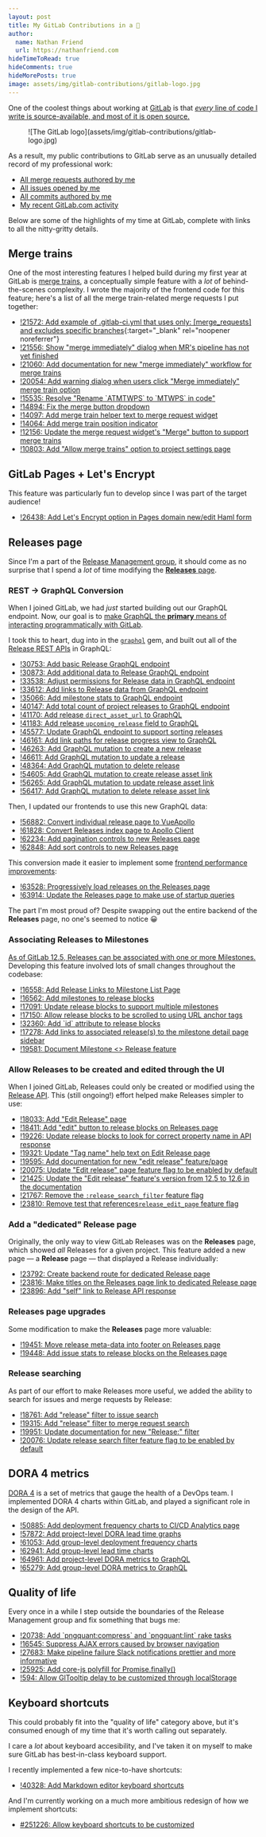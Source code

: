 ```yaml
---
layout: post
title: My GitLab Contributions in a 🥜
author:
  name: Nathan Friend
  url: https://nathanfriend.com
hideTimeToRead: true
hideComments: true
hideMorePosts: true
image: assets/img/gitlab-contributions/gitlab-logo.jpg
---
```


One of the coolest things about working at [GitLab](https://about.gitlab.com/)
is that [_every_ line of code I write is source-available, and most of it is
open
source.](https://about.gitlab.com/blog/2016/07/20/gitlab-is-open-core-github-is-closed-source/)

<figure markdown="1">
![The GitLab logo](assets/img/gitlab-contributions/gitlab-logo.jpg)
</figure>

As a result, my public contributions to GitLab serve as an unusually detailed
record of my professional work:

- [All merge requests authored by
  me](https://gitlab.com/gitlab-org/gitlab/-/merge_requests?scope=all&utf8=%E2%9C%93&state=merged&author_username=nfriend)
- [All issues opened by
  me](https://gitlab.com/gitlab-org/gitlab/-/issues?author_username=nfriend&scope=all&sort=created_date&state=all&utf8=%E2%9C%93)
- [All commits authored by
  me](https://gitlab.com/gitlab-org/gitlab/-/commits/master?author=Nathan%20Friend)
- [My recent GitLab.com activity](https://gitlab.com/users/nfriend/activity)

Below are some of the highlights of my time at GitLab, complete with links to
all the nitty-gritty details.

## Merge trains

One of the most interesting features I helped build during my first year at
GitLab is [merge
trains](https://docs.gitlab.com/ee/ci/merge_request_pipelines/pipelines_for_merged_results/merge_trains/),
a conceptually simple feature with a _lot_ of behind-the-scenes complexity. I
wrote the majority of the frontend code for this feature; here's a list of all
the merge train-related merge requests I put together:

- [!21572: Add example of .gitlab-ci.yml that uses only: [merge_requests] and
  excludes specific
  branches](https://gitlab.com/gitlab-org/gitlab/-/merge_requests/21572){:target="\_blank"
  rel="noopener noreferrer"}
- [!21556: Show "merge immediately" dialog when MR's pipeline has not yet
  finished](https://gitlab.com/gitlab-org/gitlab/-/merge_requests/21556)
- [!21060: Add documentation for new "merge immediately" workflow for merge
  trains](https://gitlab.com/gitlab-org/gitlab/-/merge_requests/21060)
- [!20054: Add warning dialog when users click "Merge immediately" merge train
  option](https://gitlab.com/gitlab-org/gitlab/-/merge_requests/20054)
- [!15535: Resolve "Rename \`ATMTWPS\` to \`MTWPS\` in
  code"](https://gitlab.com/gitlab-org/gitlab/-/merge_requests/15535)
- [!14894: Fix the merge button
  dropdown](https://gitlab.com/gitlab-org/gitlab/-/merge_requests/14894)
- [!14097: Add merge train helper text to merge request
  widget](https://gitlab.com/gitlab-org/gitlab/-/merge_requests/14097)
- [!14064: Add merge train position
  indicator](https://gitlab.com/gitlab-org/gitlab/-/merge_requests/14064)
- [!12156: Update the merge request widget's "Merge" button to support merge
  trains](https://gitlab.com/gitlab-org/gitlab/-/merge_requests/12156)
- [!10803: Add "Allow merge trains" option to project settings
  page](https://gitlab.com/gitlab-org/gitlab/-/merge_requests/10803)

## GitLab Pages + Let's Encrypt

This feature was particularly fun to develop since I was part of the target
audience!

- [!26438: Add Let's Encrypt option in Pages domain new/edit Haml
  form](https://gitlab.com/gitlab-org/gitlab-foss/-/merge_requests/26438)

## Releases page

Since I'm a part of the [Release Management
group](https://about.gitlab.com/handbook/product/categories/#release-management-group),
it should come as no surprise that I spend a _lot_ of time modifying the
[**Releases** page](https://docs.gitlab.com/ee/user/project/releases/).

### REST → GraphQL Conversion

When I joined GitLab, we had _just_ started building out our GraphQL endpoint.
Now, our goal is to [make GraphQL the **primary** means of interacting
programmatically with GitLab](https://docs.gitlab.com/ee/api/graphql/#vision).

I took this to heart, dug into in the [`graphql`](https://graphql-ruby.org/)
gem, and built out all of the [Release REST
APIs](https://docs.gitlab.com/ee/api/releases/) in GraphQL:

- [!30753: Add basic Release GraphQL
  endpoint](https://gitlab.com/gitlab-org/gitlab/-/merge_requests/30753)
- [!30873: Add additional data to Release GraphQL
  endpoint](https://gitlab.com/gitlab-org/gitlab/-/merge_requests/30873)
- [!33538: Adjust permissions for Release data in GraphQL
  endpoint](https://gitlab.com/gitlab-org/gitlab/-/merge_requests/33538)
- [!33612: Add links to Release data from GraphQL
  endpoint](https://gitlab.com/gitlab-org/gitlab/-/merge_requests/33612)
- [!35066: Add milestone stats to GraphQL
  endpoint](https://gitlab.com/gitlab-org/gitlab/-/merge_requests/35066)
- [!40147: Add total count of project releases to GraphQL
  endpoint](https://gitlab.com/gitlab-org/gitlab/-/merge_requests/40147)
- [!41170: Add release `direct_asset_url` to
  GraphQL](https://gitlab.com/gitlab-org/gitlab/-/merge_requests/41170)
- [!41183: Add release `upcoming_release` field to
  GraphQL](https://gitlab.com/gitlab-org/gitlab/-/merge_requests/41183)
- [!45577: Update GraphQL endpoint to support sorting
  releases](https://gitlab.com/gitlab-org/gitlab/-/merge_requests/45577)
- [!46161: Add link paths for release progress view to
  GraphQL](https://gitlab.com/gitlab-org/gitlab/-/merge_requests/46161)
- [!46263: Add GraphQL mutation to create a new
  release](https://gitlab.com/gitlab-org/gitlab/-/merge_requests/46263)
- [!46611: Add GraphQL mutation to update a
  release](https://gitlab.com/gitlab-org/gitlab/-/merge_requests/46611)
- [!48364: Add GraphQL mutation to delete
  release](https://gitlab.com/gitlab-org/gitlab/-/merge_requests/48364)
- [!54605: Add GraphQL mutation to create release asset
  link](https://gitlab.com/gitlab-org/gitlab/-/merge_requests/54605)
- [!56265: Add GraphQL mutation to update release asset
  link](https://gitlab.com/gitlab-org/gitlab/-/merge_requests/56265)
- [!56417: Add GraphQL mutation to delete release asset
  link](https://gitlab.com/gitlab-org/gitlab/-/merge_requests/56417)

Then, I updated our frontends to use this new GraphQL data:

- [!56882: Convert individual release page to
  VueApollo](https://gitlab.com/gitlab-org/gitlab/-/merge_requests/56882)
- [!61828: Convert Releases index page to Apollo
  Client](https://gitlab.com/gitlab-org/gitlab/-/merge_requests/61828)
- [!62234: Add pagination controls to new Releases
  page](https://gitlab.com/gitlab-org/gitlab/-/merge_requests/62234)
- [!62848: Add sort controls to new Releases
  page](https://gitlab.com/gitlab-org/gitlab/-/merge_requests/62848)

This conversion made it easier to implement some [frontend performance
improvements](https://gitlab.com/gitlab-org/gitlab/-/issues/330784):

- [!63528: Progressively load releases on the Releases
  page](https://gitlab.com/gitlab-org/gitlab/-/merge_requests/63528)
- [!63914: Update the Releases page to make use of startup
  queries](https://gitlab.com/gitlab-org/gitlab/-/merge_requests/63914)

The part I'm most proud of? Despite swapping out the entire backend of the
**Releases** page, no one's seemed to notice 😀

### Associating Releases to Milestones

[As of GitLab 12.5, Releases can be associated with one or more
Milestones.](https://docs.gitlab.com/ee/user/project/releases/#releases-associated-with-milestones)
Developing this feature involved lots of small changes throughout the codebase:

- [!16558: Add Release Links to Milestone List
  Page](https://gitlab.com/gitlab-org/gitlab/-/merge_requests/16558)
- [!16562: Add milestones to release
  blocks](https://gitlab.com/gitlab-org/gitlab/-/merge_requests/16562)
- [!17091: Update release blocks to support multiple
  milestones](https://gitlab.com/gitlab-org/gitlab/-/merge_requests/17091)
- [!17150: Allow release blocks to be scrolled to using URL anchor
  tags](https://gitlab.com/gitlab-org/gitlab/-/merge_requests/17150)
- [!32360: Add \`id\` attribute to release
  blocks](https://gitlab.com/gitlab-org/gitlab-foss/-/merge_requests/32360)
- [!17278: Add links to associated release(s) to the milestone detail page
  sidebar](https://gitlab.com/gitlab-org/gitlab/-/merge_requests/17278)
- [!19581: Document Milestone <> Release
  feature](https://gitlab.com/gitlab-org/gitlab/-/merge_requests/19581)

### Allow Releases to be created and edited through the UI

When I joined GitLab, Releases could only be created or modified using the
[Release API](https://docs.gitlab.com/ee/api/releases/#create-a-release). This
(still ongoing!) effort helped make Releases simpler to use:

- [!18033: Add "Edit Release"
  page](https://gitlab.com/gitlab-org/gitlab/-/merge_requests/18033)
- [!18411: Add "edit" button to release blocks on Releases
  page](https://gitlab.com/gitlab-org/gitlab/-/merge_requests/18411)
- [!19226: Update release blocks to look for correct property name in API
  response](https://gitlab.com/gitlab-org/gitlab/-/merge_requests/19226)
- [!19321: Update "Tag name" help text on Edit Release
  page](https://gitlab.com/gitlab-org/gitlab/-/merge_requests/19321)
- [!19595: Add documentation for new "edit release"
  feature/page](https://gitlab.com/gitlab-org/gitlab/-/merge_requests/19595)
- [!20075: Update "Edit release" page feature flag to be enabled by
  default](https://gitlab.com/gitlab-org/gitlab/-/merge_requests/20075)
- [!21425: Update the "Edit release" feature's version from 12.5 to 12.6 in the
  documentation](https://gitlab.com/gitlab-org/gitlab/-/merge_requests/21425)
- [!21767: Remove the `:release_search_filter` feature
  flag](https://gitlab.com/gitlab-org/gitlab/-/merge_requests/21767)
- [!23810: Remove test that references`release_edit_page` feature
  flag](https://gitlab.com/gitlab-org/gitlab/-/merge_requests/23810)

### Add a "dedicated" Release page

Originally, the only way to view GitLab Releases was on the **Releases** page,
which showed _all_ Releases for a given project. This feature added a new page —
a **Release** page — that displayed a Release individually:

- [!23792: Create backend route for dedicated Release
  page](https://gitlab.com/gitlab-org/gitlab/-/merge_requests/23792)
- [!23816: Make titles on the Releases page link to dedicated Release
  page](https://gitlab.com/gitlab-org/gitlab/-/merge_requests/23816)
- [!23896: Add "self" link to Release API
  response](https://gitlab.com/gitlab-org/gitlab/-/merge_requests/23896)

### Releases page upgrades

Some modification to make the **Releases** page more valuable:

- [!19451: Move release meta-data into footer on Releases
  page](https://gitlab.com/gitlab-org/gitlab/-/merge_requests/19451)
- [!19448: Add issue stats to release blocks on the Releases
  page](https://gitlab.com/gitlab-org/gitlab/-/merge_requests/19448)

### Release searching

As part of our effort to make Releases more useful, we added the ability to
search for issues and merge requests by Release:

- [!18761: Add "release" filter to issue
  search](https://gitlab.com/gitlab-org/gitlab/-/merge_requests/18761)
- [!19315: Add "release" filter to merge request
  search](https://gitlab.com/gitlab-org/gitlab/-/merge_requests/19315)
- [!19951: Update documentation for new "Release:"
  filter](https://gitlab.com/gitlab-org/gitlab/-/merge_requests/19951)
- [!20076: Update release search filter feature flag to be enabled by
  default](https://gitlab.com/gitlab-org/gitlab/-/merge_requests/20076)

## DORA 4 metrics

[DORA
4](https://cloud.google.com/blog/products/devops-sre/using-the-four-keys-to-measure-your-devops-performance)
is a set of metrics that gauge the health of a DevOps team. I implemented DORA 4
charts within GitLab, and played a significant role in the design of the API.

- [!50885: Add deployment frequency charts to CI/CD Analytics
  page](https://gitlab.com/gitlab-org/gitlab/-/merge_requests/50885)
- [!57872: Add project-level DORA lead time
  graphs](https://gitlab.com/gitlab-org/gitlab/-/merge_requests/57872)
- [!61053: Add group-level deployment frequency
  charts](https://gitlab.com/gitlab-org/gitlab/-/merge_requests/61053)
- [!62941: Add group-level lead time
  charts](https://gitlab.com/gitlab-org/gitlab/-/merge_requests/62941)
- [!64961: Add project-level DORA metrics to
  GraphQL](https://gitlab.com/gitlab-org/gitlab/-/merge_requests/64961)
- [!65279: Add group-level DORA metrics to
  GraphQL](https://gitlab.com/gitlab-org/gitlab/-/merge_requests/65279)

## Quality of life

Every once in a while I step outside the boundaries of the Release Management
group and fix something that bugs me:

- [!20738: Add \`pngquant:compress\` and \`pngquant:lint\` rake
  tasks](https://gitlab.com/gitlab-org/gitlab/-/merge_requests/20738)
- [!16545: Suppress AJAX errors caused by browser
  navigation](https://gitlab.com/gitlab-org/gitlab/-/merge_requests/16545)
- [!27683: Make pipeline failure Slack notifications prettier and more
  informative](https://gitlab.com/gitlab-org/gitlab-foss/-/merge_requests/27683)
- [!25925: Add core-js polyfill for
  Promise.finally()](https://gitlab.com/gitlab-org/gitlab-foss/-/merge_requests/25925)
- [!594: Allow GlTooltip delay to be customized through
  localStorage](https://gitlab.com/gitlab-org/gitlab-ui/-/merge_requests/594)

## Keyboard shortcuts

This could probably fit into the "quality of life" category above, but it's
consumed enough of my time that it's worth calling out separately.

I care a _lot_ about keyboard accesibility, and I've taken it on myself to make
sure GitLab has best-in-class keyboard support.

I recently implemented a few nice-to-have shortcuts:

- [!40328: Add Markdown editor keyboard
  shortcuts](https://gitlab.com/gitlab-org/gitlab/-/merge_requests/40328)

And I'm currently working on a much more ambitious redesign of how we implement
shortcuts:

- [#251226: Allow keyboard shortcuts to be
  customized](https://gitlab.com/gitlab-org/gitlab/-/issues/251226)
